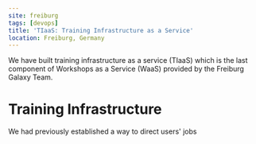 ```yaml
---
site: freiburg
tags: [devops]
title: 'TIaaS: Training Infrastructure as a Service'
location: Freiburg, Germany
---
```


We have built training infrastructure as a service (TIaaS) which is the last
component of Workshops as a Service (WaaS) provided by the Freiburg Galaxy
Team.

# Training Infrastructure

We had previously established a way to direct users' jobs 
